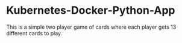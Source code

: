 # Kubernetes-Docker-Python-App
This is a simple two player game of cards where each player gets 13 different cards to play.
